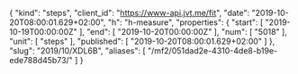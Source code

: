 {
  "kind": "steps",
  "client_id": "https://www-api.jvt.me/fit",
  "date": "2019-10-20T08:00:01.629+02:00",
  "h": "h-measure",
  "properties": {
    "start": [
      "2019-10-19T00:00:00Z"
    ],
    "end": [
      "2019-10-20T00:00:00Z"
    ],
    "num": [
      "5018"
    ],
    "unit": [
      "steps"
    ],
    "published": [
      "2019-10-20T08:00:01.629+02:00"
    ]
  },
  "slug": "2019/10/XDL6B",
  "aliases": [
    "/mf2/051dad2e-4310-4de8-b19e-ede788d45b73/"
  ]
}
